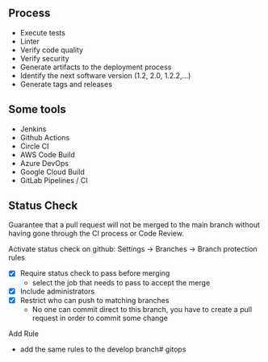 
## Process
- Execute tests
- Linter
- Verify code quality
- Verify security
- Generate artifacts to the deployment process
- Identify the next software version (1.2, 2.0, 1.2.2,...)
- Generate tags and releases

## Some tools
- Jenkins
- Github Actions
- Circle CI
- AWS Code Build
- Azure DevOps
- Google Cloud Build
- GitLab Pipelines / CI

## Status Check
Guarantee that a pull request will not be merged to the main branch without having gone through the CI process or Code Review.

Activate status check on github:
Settings -> Branches -> Branch protection rules
- [x] Require status check to pass before merging
    - select the job that needs to pass to accept the merge
- [x] Include administrators
- [x] Restrict who can push to matching branches
    - No one can commit direct to this branch, you have to create a pull request in order to commit some change

Add Rule
- add the same rules to the develop branch# gitops
